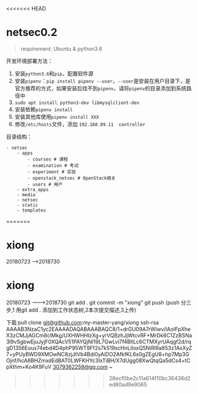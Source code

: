 <<<<<<< HEAD
# netsec0.2

> requirement: Ubuntu & python3.6

开发环境部署方法：
1. 安装`python3.6`和`pip`，配置软件源
2. 安装`pipenv`：`pip install pipenv --user`，`--user`是安装在用户目录下，是官方推荐的方式，如果安装后找不到`pipenv`，请将`pipenv`的目录添加到系统路径中
3. `sudo apt install python3-dev libmysqlclient-dev`
4. 安装依赖`pipenv install`
5. 安装其他库使用`pipenv install XXX`
6. 修改`/etc/hosts`文件，添加 `192.168.89.11  controller`

目录结构：
```
- netsec
    - apps
        - courses # 课程
        - examination # 考试
        - experiment # 实验
        - openstack_netsec # OpenStack相关
        - users # 用户
    - extra_apps
    - media
    - netsec
    - static
    - templates
```
=======
# xiong
20180723 -->2018730
# xiong
20180723 --->2018730 git add .     git commit -m "xiong"  git push     (push  分三步,1 用git add . 添加到工作状态树,2本次提交描述,3上传)
 
 下载:pull clone git@github.com:my-master-yang/xiong
 ssh-rsa AAAAB3NzaC1yc2EAAAADAQABAAABAQC8/1+drGU09A7rWiwv/IAoIFpXheX3zCMJjAGCm8clMkg/UXHWHHIzXg+yrVQBzhJjWtcvRF+MrDk6C1ZzBSNa3l9vSgbwEjuJyjF0XQAcV51PAYQjNI19L7GwLvi7f4BIlLc6CTMXyrUAqgf2d/rqgD1356Eous74ebd4D4phP95WT9Ff2s7k519scHnLiIoxQ5NiRl9a853z1AsXyZ7+yPUyBWD9XMOwNC8zjJtVb4Bdi0yAiDO2AfkfKL6s0gZEgU8+hp7Mp3GOjnf/hcA6BHZmxdEdBAT0LWFKHYc3IxTiBH/X7dUgg08XwQtqQa5dCs4+tCpXthm+Ko4K9FuV 3079362259@qq.com
~               
>>>>>>> 28ecf0be2c11a614f10bc36436d2ed80ad9e9065
